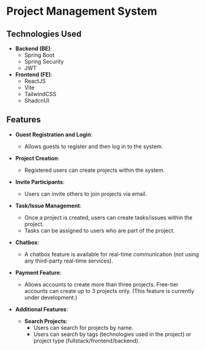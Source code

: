 # Project Management System

## Technologies Used
- **Backend (BE)**: 
  - Spring Boot
  - Spring Security
  - JWT
- **Frontend (FE)**: 
  - ReactJS
  - Vite
  - TailwindCSS
  - ShadcnUI

## Features
- **Guest Registration and Login**: 
  - Allows guests to register and then log in to the system.

- **Project Creation**: 
  - Registered users can create projects within the system.

- **Invite Participants**: 
  - Users can invite others to join projects via email.

- **Task/Issue Management**: 
  - Once a project is created, users can create tasks/issues within the project.
  - Tasks can be assigned to users who are part of the project.

- **Chatbox**: 
  - A chatbox feature is available for real-time communication (not using any third-party real-time services).

- **Payment Feature**: 
  - Allows accounts to create more than three projects. Free-tier accounts can create up to 3 projects only. (This feature is currently under development.)

- **Additional Features**:
  - **Search Projects**: 
    - Users can search for projects by name.
    - Users can search by tags (technologies used in the project) or project type (fullstack/frontend/backend).
